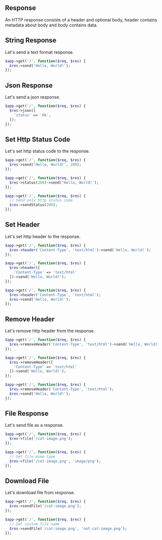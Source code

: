 ## Response

An HTTP response consists of a header and optional body, header contains metadata about body and body contains data.

## String Response

Let's send a text format response.

```php
$app->get('/', function($req, $res) {
  $res->send('Hello, World!');
});
```

## Json Response

Let's send a json response.

```php
$app->get('/', function($req, $res) {
  $res->json([
    'status' => 'Ok',
  ]);
});
```

## Set Http Status Code

Let's set http status code to the response.

```php
$app->get('/', function($req, $res) {
  $res->send('Hello, World!', 200);
});

$app->get('/', function($req, $res) {
  $res->status(200)->send('Hello, World!');
});

$app->get('/', function($req, $res) {
  // Send only http status code
  $res->sendStatus(200);
});
```

## Set Header

Let's set http header to the response.

```php
$app->get('/', function($req, $res) {
  $res->header('Content-Type', 'text/html')->send('Hello, World!');
});

$app->get('/', function($req, $res) {
  $res->header([
    'Content-Type' => 'text/html'
  ])->send('Hello, World!');
});

$app->get('/', function($req, $res) {
  $res->header('Content-Type', 'text/html');
  $res->send('Hello, World!');
});
```

## Remove Header

Let's remove http header from the response.

```php
$app->get('/', function($req, $res) {
  $res->removeHeader('Content-Type', 'text/html')->send('Hello, World!');
});

$app->get('/', function($req, $res) {
  $res->removeHeader([
    'Content-Type' => 'text/html'
  ])->send('Hello, World!');
});

$app->get('/', function($req, $res) {
  $res->removeHeader('Content-Type', 'text/html');
  $res->send('Hello, World!');
});
```

## File Response

Let's send file as a response.

```php
$app->get('/', function($req, $res) {
  $res->file('/cat-image.png');
});

$app->get('/', function($req, $res) {
  // Set file mime type
  $res->file('/cat-image.png', 'image/png');
});
```

## Download File

Let's download file from response.

```php
$app->get('/', function($req, $res) {
  $res->sendFile('/cat-image.png');
});

$app->get('/', function($req, $res) {
  // Set custom file name
  $res->sendFile('/cat-image.png', 'not-cat-image.png');
});
```
